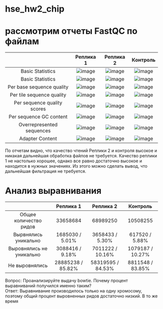 # hse_hw2_chip

# рассмотрим отчеты FastQC по файлам

|  | Реплика 1| Реплика 2 | Контроль |
| :---: | :---: | :---: | :---: |
| Basic Statistics | ![image](https://user-images.githubusercontent.com/65420132/157093733-8e774679-797c-4a0a-9490-dbccb77bd5ad.png)|![image](https://user-images.githubusercontent.com/65420132/157093759-d17d7b37-0ee6-49bf-b0de-a3436579062b.png) | ![image](https://user-images.githubusercontent.com/65420132/157093785-b266c520-b082-4f2e-b70c-a8307a1a7deb.png) |
| Basic Statistics | ![image](https://user-images.githubusercontent.com/65420132/157091498-f45f826a-a4ab-4e4d-bd16-c423776803a5.png) |![image](https://user-images.githubusercontent.com/65420132/157091640-2a718c46-8320-47f5-914b-07c322b49c2c.png) | ![image](https://user-images.githubusercontent.com/65420132/157091691-2cf9ddbe-c613-401d-b04a-1aeb87dd5b47.png) |
| Per base sequence quality | ![image](https://user-images.githubusercontent.com/65420132/157092272-e1027ccb-1177-4d2e-afc4-e0f25bf9209c.png) | ![image](https://user-images.githubusercontent.com/65420132/157092304-d03dba51-a713-48d9-ae9e-8628c39c7919.png) | ![image](https://user-images.githubusercontent.com/65420132/157092346-f07070c4-89aa-42c4-aa16-fcd8b5433149.png) |
| Per tile sequence quality | ![image](https://user-images.githubusercontent.com/65420132/157092163-5589965a-699d-46ab-8b38-86fddc62d6e1.png) | ![image](https://user-images.githubusercontent.com/65420132/157092204-c9cee649-be75-4e34-8493-64956073d2ce.png) | ![image](https://user-images.githubusercontent.com/65420132/157092236-e28c0fc7-bfcf-4b3c-969d-88e33b66de3d.png) |
| Per sequence quality scores |![image](https://user-images.githubusercontent.com/65420132/157092385-c02e37b0-4f17-405a-bcee-8a931493f530.png)| ![image](https://user-images.githubusercontent.com/65420132/157092431-b8aac36c-1242-414a-874d-c2b34324360e.png) | ![image](https://user-images.githubusercontent.com/65420132/157092472-a59aa741-99ad-4c76-96c2-773667ef464b.png) |
| Per sequence GC content | ![image](https://user-images.githubusercontent.com/65420132/157093086-bf0d9f69-fd5f-4d02-b78f-be5d5590021c.png)| ![image](https://user-images.githubusercontent.com/65420132/157093117-dd8ea578-0efd-4f83-91d0-ba8cc3adbff2.png) | ![image](https://user-images.githubusercontent.com/65420132/157093145-3b5f661f-8e38-4af3-a476-db4bd600b300.png) |
| Overrepresented sequences | ![image](https://user-images.githubusercontent.com/65420132/157093177-07a898af-dfdb-4d0a-bbfa-0814f0ddbe6d.png) | ![image](https://user-images.githubusercontent.com/65420132/157093194-f5bda840-fa10-4855-91b0-b9b8f1669a91.png) | ![image](https://user-images.githubusercontent.com/65420132/157093219-8e79ceee-616c-4e2a-ab95-f1a909bae5ea.png) |
| Adapter Content | ![image](https://user-images.githubusercontent.com/65420132/157093251-5f24653b-64c9-4465-b733-8d4495ae4694.png) | ![image](https://user-images.githubusercontent.com/65420132/157093278-20d91b53-9e00-4f79-bc37-da9e7db9ed8c.png) | ![image](https://user-images.githubusercontent.com/65420132/157093307-9f467f4b-678b-4f72-b8c4-f3cc9581793a.png) |

По отчетам видно, что качество чтений Реплики 2 и контроля высокое и никакая дальнейшая обработка файлов не требуется. Качество реплики 1 не настолько хорошее, однако все равно достаточно высокое и находится в нужных значениях. Из этого можно сделать вывод, что дальнейшая фильтрация не требуется.

# Анализ выравнивания

|  | Реплика 1 | Реплика 2 | Контроль |
| :---: | :---: | :---: | :---: |
| Общее количество ридов | 33658684 | 68989250 | 10508255 |
| Вырвнялись уникально | 1685030 / 5.01% | 3658433 / 5.30% | 617520 / 5.88% |
| Выровнялись не уникально | 3088416 / 9.18% | 7011222 / 10.16% | 1079187 / 10.27% |
| Не выровнялись |28885238 / 85.82% | 58319595 / 84.53% | 8811548 / 83.85% |

Вопрос: Проанализируйте выдачу bowtie. Почему процент выравниваний получился именно таким?  
Ответ: Выравнивание производилось только на одну хромосому, поэтому общий процент выровненных ридов достаточно низкий. В то же время 
